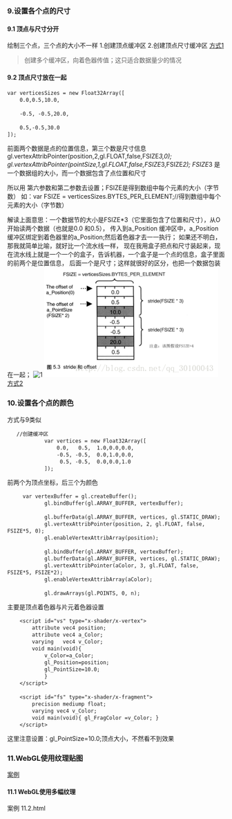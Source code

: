 ### 9.设置各个点的尺寸
#### 9.1 顶点与尺寸分开 
绘制三个点，三个点的大小不一样
1.创建顶点缓冲区
2.创建顶点尺寸缓冲区
[方式1](09.html)

>创建多个缓冲区，向着色器传值；这只适合数据量少的情况
#### 9.2 顶点尺寸放在一起
```
var verticesSizes = new Float32Array([
    0.0,0.5,10.0,

    -0.5, -0.5,20.0,

    0.5,-0.5,30.0
]);
```
前面两个数据是点的位置信息，第三个数是尺寸信息
gl.vertexAttribPointer(position,2,gl.FLOAT,false,FSIZE*3,0);
gl.vertexAttribPointer(pointSize,1,gl.FLOAT,false,FSIZE*3,FSIZE*2);
FSIZE*3 是一个数据组的大小，而一个数据包含了点位置和尺寸

所以用 第六参数和第二参数去设置；FSIZE是得到数组中每个元素的大小（字节数）
如：var FSIZE = verticesSizes.BYTES_PER_ELEMENT;//得到数组中每个元素的大小（字节数）
 

解读上面意思：一个数据节的大小是FSIZE*3（它里面包含了位置和尺寸），从O开始读两个数据（也就是0.0 和0.5），
传入到a_Position 缓冲区中，a_Position 缓冲区绑定到着色器里的a_Position;然后着色器才去一一执行； 如果还不明白，那我就简单比喻，就好比一个流水线一样，
现在我用盒子把点和尺寸装起来，现在流水线上就是一个一个的盒子，告诉机器，一个盒子是一个点的信息，盒子里面的前两个是位置信息，
后面一个是尺寸；这样就很好的区分，也把一个数据包装在一起；
![1](/resources/imgs/vertexAttribPointer.png)
![2](resources/imgs/vaps.png)
[方式2](09.1.html)

### 10.设置各个点的颜色
方式与9类似
```
   //创建缓冲区
            var vertices = new Float32Array([
                0.0,   0.5,  1.0,0.0,0.0,
				-0.5, -0.5,  0.0,1.0,0.0,
				 0.5, -0.5,  0.0,0.0,1.0
            ]);
```
前两个为顶点坐标，后三个为颜色
```
     var vertexBuffer = gl.createBuffer();
            gl.bindBuffer(gl.ARRAY_BUFFER, vertexBuffer);

            gl.bufferData(gl.ARRAY_BUFFER, vertices, gl.STATIC_DRAW);
            gl.vertexAttribPointer(position, 2, gl.FLOAT, false, FSIZE*5, 0);
            gl.enableVertexAttribArray(position);

            gl.bindBuffer(gl.ARRAY_BUFFER, vertexBuffer);
            gl.bufferData(gl.ARRAY_BUFFER, vertices, gl.STATIC_DRAW);
            gl.vertexAttribPointer(aColor, 3, gl.FLOAT, false, FSIZE*5, FSIZE*2);
            gl.enableVertexAttribArray(aColor);

            gl.drawArrays(gl.POINTS, 0, n);  
```
主要是顶点着色器与片元着色器设置
```
    <script id="vs" type="x-shader/x-vertex">
        attribute vec4 position; 
		attribute vec4 a_Color; 
		varying   vec4 v_Color;
		void main(void){ 
			v_Color=a_Color; 
			gl_Position=position; 
			gl_PointSize=10.0;
			}
    </script>

    <script id="fs" type="x-shader/x-fragment">
		precision mediump float;
		varying vec4 v_Color;
        void main(void){ gl_FragColor =v_Color; }
    </script>
```
这里注意设置：gl_PointSize=10.0;顶点大小，不然看不到效果

### 11.WebGL使用纹理贴图
[案例](https://blog.csdn.net/qq_30100043/article/details/72771864)

#### 11.1 WebGL使用多幅纹理
案例 11.2.html